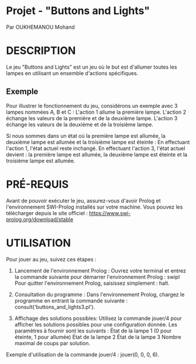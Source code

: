 # Projet - "Buttons and Lights"

Par OUKHEMANOU Mohand

# DESCRIPTION

Le jeu "Buttons and Lights" est un jeu où le but est d'allumer toutes les lampes en utilisant un ensemble d'actions spécifiques.

## Exemple

Pour illustrer le fonctionnement du jeu, considérons un exemple avec 3 lampes nommées A, B et C :
    L'action 1 allume la première lampe.
    L'action 2 échange les valeurs de la première et de la deuxième lampe.
    L'action 3 échange les valeurs de la deuxième et de la troisième lampe.

Si nous sommes dans un état où la première lampe est allumée, la deuxième lampe est allumée et la troisième lampe est éteinte :
    En effectuant l'action 1, l'état actuel reste inchangé.
    En effectuant l'action 3, l'état actuel devient : la première lampe est allumée, la deuxième lampe est éteinte et la troisième lampe est allumée.

# PRÉ-REQUIS

Avant de pouvoir exécuter le jeu, assurez-vous d'avoir Prolog et l'environnement SWI-Prolog installés sur votre machine. 
Vous pouvez les télécharger depuis le site officiel :  https://www.swi-prolog.org/download/stable

# **UTILISATION**

Pour jouer au jeu, suivez ces étapes : 

1. Lancement de l'environnement Prolog :
    Ouvrez votre terminal et entrez la commande suivante pour démarrer l'environnement Prolog : 
        swipl
    Pour quitter l'environnement Prolog, saisissez simplement : 
        halt.

2. Consultation du programme :
    Dans l'environnement Prolog, chargez le programme en entrant la commande suivante : consult('buttons_and_lights3.pl').

3. Affichage des solutions possibles:
    Utilisez la commande jouer/4 pour afficher les solutions possibles pour une configuration donnée. Les paramètres à fournir sont les suivants :
        État de la lampe 1 (0 pour éteinte, 1 pour allumée)
        État de la lampe 2
        État de la lampe 3
        Nombre maximal de coups par solution.

Exemple d'utilisation de la commande jouer/4 : 
    jouer(0, 0, 0, 6).